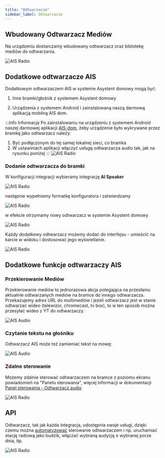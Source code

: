 ```yaml
---
title: "Odtwarzacze"
sidebar_label: Odtwarzacze
---
```


## Wbudowany Odtwarzacz Mediów

Na urządzeniu dostarczamy wbudowany odtwarzacz oraz biblotekę mediów do odtwarzania.

![AIS Radio](/img/en/frontend/ais_exo_player.png)


## Dodatkowe odtwarzacze AIS

Dodatkowym odtwarzaczem AIS w systemie Asystent domowy mogą być:

1. Inne bramki/głośnik z systemem Asystent domowy 

2. Urządzenia z systemem Android i zainstalowaną naszą darmową aplikacją mobilną AIS dom.

:::info Informacja
Po zainstalowaniu na urządzeniu z systemem Android naszej darmowej aplikacji [AIS-dom](ais_app_android_dom), żeby urządzenie było wykrywane przez bramkę jako odtwarzacz należy:
1. Być podłączonym do tej samej lokalnej sieci, co bramka
1. W ustawiniach aplikacji włączyć usługę odtwarzacza audio tak, jak na rysunku poniżej
:::
![AIS Radio](/img/en/frontend/ais_exo_player_mob.jpg)


### Dodanie odtwarzacza do bramki

W konfiguracji integracji wybieramy integrację **AI Speaker**

![AIS Radio](/img/en/frontend/ais_exo_player_add_new.png)


następnie wypełniamy formatkę konfiguratora i zatwierdzamy

![AIS Radio](/img/en/frontend/ais_exo_player_add_new2.png)

w efekcie otrzymamy nowy odtwarzacz w systemie Asystent domowy

![AIS Radio](/img/en/frontend/ais_exo_player_add_new3.png)

Każdy dodatkowy odtwarzacz możemy dodać do interfejsu - umieścić na karcie w widoku i dostosować jego wyświetlanie.

![AIS Radio](/img/en/frontend/ais_exo_player_add_new4.png)


## Dodatkowe funkcje odtwarzaczy AIS

### Przekierowanie Mediów

Przekierowanie mediów to jednorazowa akcja polegająca na przesłaniu aktualnie odtwarzanych mediów na bramce do innego odtwarzacza. Przekazujemy adres URL do multimediów i jeżeli odtwarzacz jest w stanie odtwarzać wideo (telewizor, chromecast, tv box), to w ten sposób można przesyłać wideo z YT do odtwarzaczy.

![AIS Audio](/img/en/frontend/app_audio_player_1.png)



### Czytanie tekstu na głośniku

Odtwarzacz AIS może też zamieniać tekst na mowę:

![AIS Audio](/img/en/frontend/app_audio_player_tts.png)


### Zdalne sterowanie

Możemy zdalnie sterować odtwarzaczem na bramce z poziomu ekranu powiadomień na "Panelu sterowania", więcej informacji w dokumentacji [Panel sterowania - Odtwarzacz audio](/docs/ais_app_android_dom_tablet#odtwarzacz-audio)

![AIS Radio](/img/en/frontend/ais_exo_mobile.png)

## API

Odtwarzacz, tak jak każda integracja, udostępnia swoje usługi, dzięki czemu można [automatyzować](/docs/ais_bramka_automation) sterowanie odtwarzaczem i np. uruchamiać stację radiową jako budzik, włączać wybraną audycję o wybranej porze dnia, itp.


![AIS Radio](/img/en/frontend/app_audio_player_api.png)
